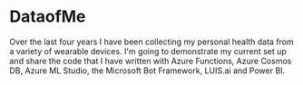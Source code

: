# DataofMe
Over the last four years I have been collecting my personal health data from a variety of wearable devices. I'm going to demonstrate my current set up and share the code that I have written with Azure Functions, Azure Cosmos DB, Azure ML Studio, the Microsoft Bot Framework, LUIS.ai and Power BI.
